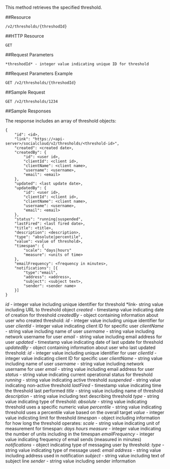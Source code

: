 This method retrieves the specified threshold.

##Resource

	/v2/thresholds/{threshodId}

##HTTP Resource

	GET

##Request Parameters

	*threshodId* - integer value indicating unique ID for threshold

##Request Parameters Example

	GET /v2/thresholds/{threshodId}

##Sample Request
```
GET /v2/thresholds/1234
```

##Sample Responses

The response includes an array of threshold objects:

```
{
    "id": <id>,
    "link": "https://<api-server>/socialcloud/v2/thresholds/<threshold-id>",
    "created": <created date>,
    "createdBy": {
        "id": <user id>,
        "clientId": <client id>,
        "clientName": <client name>,
        "username": <username>,
        "email": <email>
    },
    "updated": <last update date>,
    "updatedBy": {
        "id": <user id>,
        "clientId": <client id>,
        "clientName": <client name>,
        "username": <username>,
        "email": <email>
    },
    "status": "running|suspended",
    "lastFired": <last fired date>,
    "title": <title>,
    "description": <description>,
    "type": "absolute|percentile",
    "value": <value of threshold>,
    "timespan": {
        "scale": "days|hours"
        "measure": <units of time>
    },
    "emailFrequency": <frequency in minutes>,
    "notifications": [{
        "type":"email",
        "address": <address>,
        "subject": <subject text>,
        "sender": <sender name>
    }]
}
```

   *id* - integer value including unique identifier for threshold
    *link- string value including URL to threshold object
    *created* - timestamp value indicating date of creation for threshold
    *createdBy* - object containing information about user who created threshold:
        *id* - integer value including unique identifier for user
        *clientId* - integer value indicating client ID for specific user
        *clientName* - string value including name of user
        *username* - string value including network username for user
        *email* - string value including email address for user
    *updated* - timestamp value indicating date of last update for threshold
    *updatedBy* - object containing information about user who last updated threshold:
        *id* - integer value including unique identifier for user
        *clientId* - integer value indicating client ID for specific user
        *clientName* - string value including name of user
        *username* - string value including network username for user
        *email* - string value including email address for user
    *status* - string value indicating current operational status for threshold
        *running* - string value indicating active threshold
        *suspended* - string value indicating non-active threshold
    *lastFired* - timestamp value indicating time the threshold last performed
    *title* - string value including name of threshold
    *description* - string value including text describing threshold
    *type* - string value indicating type of threshold:
        *absolute* - string value indicating threshold uses a specific numeric value
        *percentile*  - string value indicating threshold uses a percentile value based on the overall target
    *value* - integer value indicsting limit for threshold
    *timespan* - object including information for how long the threshold operates:
        *scale* - string value indicating unit of measurement for timespan:
            *days*
            *hours*
        *measure* - integer value indicating the number of units including in the timespan
    *emailFrequency* - integer value indicating frequency of email sends (measured in minutes)
    *notifications* - object indicating type of messaging user by threshold:
        *type* - string value indicating type of message used:
            *email*
        *address* - string value including address used in notification
        *subject* - string value including text of subject line
        *sender* - string value including sender information